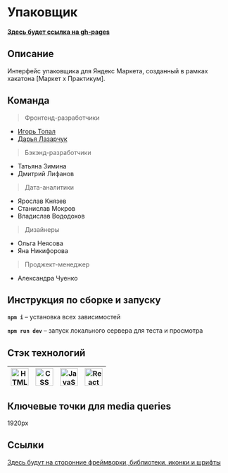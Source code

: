 # Упаковщик
**[Здесь будет ссылка на gh-pages](https://dashalalala24.github.io/parcel-packer)**



## Описание

Интерфейс упаковщика для Яндекс Маркета, созданный в рамках хакатона [Маркет х Практикум].


## Команда

 > Фронтенд-разработчики
* [Игорь Топал](https://github.com/t0pall) 
* [Дарья Лазарчук](https://github.com/dashalalala24) 


 > Бэкэнд-разработчики  
* Татьяна Зимина 
* Дмитрий Лифанов 

 > Дата-аналитики  
* Ярослав Князев
* Станислав Мокров
* Владислав Вододохов 


 > Дизайнеры  
* Ольга Неясова  
* Яна Никифорова  


 > Проджект-менеджер   
* Александра Чуенко 

## Инструкция по сборке и запуску
**`npm i`** – установка всех зависимостей 

**`npm run dev`** – запуск локального сервера для теста и просмотра

## Стэк технологий

<a href="https://html.spec.whatwg.org/multipage/" target="_blank" rel="noreferrer"><img width="40" height="40" alt="HTML" src="https://simpleicons.org/icons/html5.svg" /></a> | <a href="https://www.w3schools.com/css/" target="_blank" rel="noreferrer"><img width="40" height="40" alt="CSS" src="https://simpleicons.org/icons/css3.svg" /></a> | <a href="https://developer.mozilla.org/en-US/docs/Web/JavaScript" target="_blank" rel="noreferrer"><img width="40" height="40" alt="JavaScript" src="https://simpleicons.org/icons/javascript.svg" /></a> | <a href="https://react.dev/" target="_blank" rel="noreferrer"><img width="40" height="40" alt="React" src="https://simpleicons.org/icons/react.svg" /></a> | 
| --- | --- | --- | --- |


## Ключевые точки для media queries

1920px

## Ссылки 
    
[Здесь будут на сторонние фреймворки, библиотеки, иконки и шрифты](https://fotorelax.ru/wp-content/uploads/2021/04/Photos-with-cute-cats-01_1-min.jpg)




